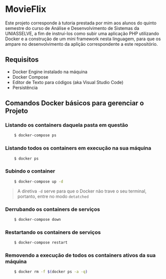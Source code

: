 # MovieFlix

Este projeto corresponde à tutoria prestada por mim aos alunos do quinto semestre do curso de Análise e Desenvolvimento de Sistemas da UNIASSELVE, a fim de instruí-los como subir uma aplicação PHP utilizando Docker e a construção de um mini framework nesta linguagem, para que os ampare no desenvolvimento da aplição correspondente a este repositório.

## Requisitos

- Docker Engine instalado na máquina
- Docker Compose
- Editor de Texto para códigos (aka Visual Studio Code)
- Persistência

## Comandos Docker básicos para gerenciar o Projeto

### Listando os containers daquela pasta em questão

```bash 
    $ docker-compose ps
```

### Listando todos os containers em execução na sua máquina

```bash 
    $ docker ps
```

### Subindo o container

```bash 
    $ docker-compose up -d
```

> A diretiva ```-d``` serve para que o Docker não trave o seu terminal, portanto, entre no modo ```detatched```

### Derrubando os containers de serviços

```bash 
    $ docker-compose down
```

### Restartando os containers de serviços

```bash 
    $ docker-compose restart
```

### Removendo a execução de todos os containers ativos da sua máquina

```bash 
    $ docker rm -f $(docker ps -a -q)
```
